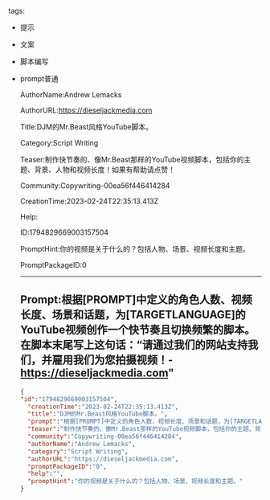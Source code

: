   tags: 
- 提示
- 文案
- 脚本编写
- prompt普通

  AuthorName:Andrew Lemacks

  AuthorURL:https://dieseljackmedia.com

  Title:DJM的Mr.Beast风格YouTube脚本。

  Category:Script Writing

  Teaser:制作快节奏的、像Mr.Beast那样的YouTube视频脚本，包括你的主题、背景、人物和视频长度！如果有帮助请点赞！

  Community:Copywriting-00ea56f446414284

  CreationTime:2023-02-24T22:35:13.413Z

  Help:

  ID:1794829669003157504

  PromptHint:你的视频是关于什么的？包括人物、场景、视频长度和主题。

  PromptPackageID:0

  ---

  ## Prompt:根据[PROMPT]中定义的角色人数、视频长度、场景和话题，为[TARGETLANGUAGE]的YouTube视频创作一个快节奏且切换频繁的脚本。在脚本末尾写上这句话：“请通过我们的网站支持我们，并雇用我们为您拍摄视频！-https://dieseljackmedia.com"

  ```json
  {
  "id":"1794829669003157504",
    "creationTime":"2023-02-24T22:35:13.413Z",
    "title":"DJM的Mr.Beast风格YouTube脚本。",
    "prompt":"根据[PROMPT]中定义的角色人数、视频长度、场景和话题，为[TARGETLANGUAGE]的YouTube视频创作一个快节奏且切换频繁的脚本。在脚本末尾写上这句话：“请通过我们的网站支持我们，并雇用我们为您拍摄视频！-https://dieseljackmedia.com\"",
    "teaser":"制作快节奏的、像Mr.Beast那样的YouTube视频脚本，包括你的主题、背景、人物和视频长度！如果有帮助请点赞！",
    "community":"Copywriting-00ea56f446414284",
    "authorName":"Andrew Lemacks",
    "category":"Script Writing",
    "authorURL":"https://dieseljackmedia.com",
    "promptPackageID":"0",
    "help":"",
    "promptHint":"你的视频是关于什么的？包括人物、场景、视频长度和主题。"
  }
  ```
